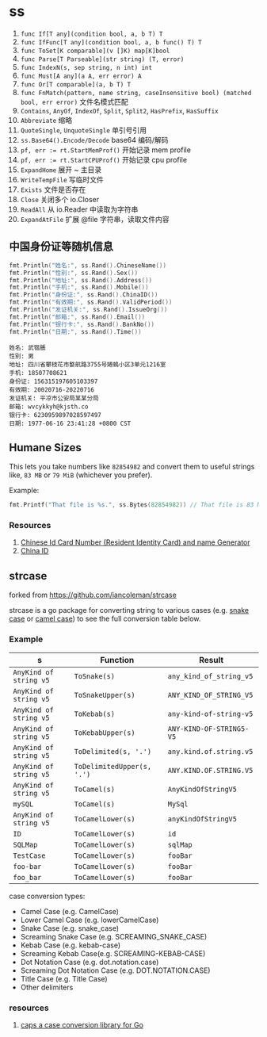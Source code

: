 # ss

1. `func If[T any](condition bool, a, b T) T`
2. `func IfFunc[T any](condition bool, a, b func() T) T `
3. `func ToSet[K comparable](v []K) map[K]bool`
4. `func Parse[T Parseable](str string) (T, error)`
5. `func IndexN(s, sep string, n int) int`
6. `func Must[A any](a A, err error) A`
7. `func Or[T comparable](a, b T) T`
8. `func FnMatch(pattern, name string, caseInsensitive bool) (matched bool, err error)` 文件名模式匹配
9. `Contains`, `AnyOf`, `IndexOf`, `Split`, `Split2`, `HasPrefix`, `HasSuffix`
10. `Abbreviate` 缩略
11. `QuoteSingle`, `UnquoteSingle` 单引号引用
12. `ss.Base64().Encode/Decode` base64 编码/解码
1. `pf, err := rt.StartMemProf()` 开始记录 mem profile
2. `pf, err := rt.StartCPUProf()` 开始记录 cpu profile
3. `ExpandHome` 展开 ~ 主目录
4. `WriteTempFile` 写临时文件
5. `Exists` 文件是否存在
6. `Close` 关闭多个 io.Closer 
7. `ReadAll` 从 io.Reader 中读取为字符串
8. `ExpandAtFile` 扩展 @file 字符串，读取文件内容

## 中国身份证等随机信息

```go
fmt.Println("姓名:", ss.Rand().ChineseName())
fmt.Println("性别:", ss.Rand().Sex())
fmt.Println("地址:", ss.Rand().Address())
fmt.Println("手机:", ss.Rand().Mobile())
fmt.Println("身份证:", ss.Rand().ChinaID())
fmt.Println("有效期:", ss.Rand().ValidPeriod())
fmt.Println("发证机关:", ss.Rand().IssueOrg())
fmt.Println("邮箱:", ss.Rand().Email())
fmt.Println("银行卡:", ss.Rand().BankNo())
fmt.Println("日期:", ss.Rand().Time())
```

```
姓名: 武锴脹
性别: 男
地址: 四川省攀枝花市嫯航路3755号婘螐小区3单元1216室
手机: 18507708621
身份证: 156315197605103397
有效期: 20020716-20220716
发证机关: 平凉市公安局某某分局
邮箱: wvcykkyh@kjsth.co
银行卡: 6230959897028597497
日期: 1977-06-16 23:41:28 +0800 CST
```

## Humane Sizes

This lets you take numbers like `82854982` and convert them to useful
strings like, `83 MB` or `79 MiB` (whichever you prefer).

Example:

```go
fmt.Printf("That file is %s.", ss.Bytes(82854982)) // That file is 83 MB.
```


### Resources

1. [Chinese Id Card Number (Resident Identity Card) and name Generator](https://www.myfakeinfo.com/nationalidno/get-china-citizenidandname.php)
2. [China ID](https://github.com/mritd/chinaid)


## strcase

forked from https://github.com/iancoleman/strcase

strcase is a go package for converting string to various cases (e.g. [snake case](https://en.wikipedia.org/wiki/Snake_case) or [camel case](https://en.wikipedia.org/wiki/CamelCase)) to see the full conversion table below.

### Example


| s                      | Function                   | Result                   |
|------------------------|----------------------------|--------------------------|
| `AnyKind of string v5` | `ToSnake(s)`               | `any_kind_of_string_v5`  |
| `AnyKind of string v5` | `ToSnakeUpper(s)`          | `ANY_KIND_OF_STRING_V5`  |
| `AnyKind of string v5` | `ToKebab(s)`               | `any-kind-of-string-v5`  |
| `AnyKind of string v5` | `ToKebabUpper(s)`          | `ANY-KIND-OF-STRING5-V5` |
| `AnyKind of string v5` | `ToDelimited(s, '.')`      | `any.kind.of.string.v5`  |
| `AnyKind of string v5` | `ToDelimitedUpper(s, '.')` | `ANY.KIND.OF.STRING.V5`  |
| `AnyKind of string v5` | `ToCamel(s)`               | `AnyKindOfStringV5`      |
| `mySQL`                | `ToCamel(s)`               | `MySql`                  |
| `AnyKind of string v5` | `ToCamelLower(s)`          | `anyKindOfStringV5`      |
| `ID`                   | `ToCamelLower(s)`          | `id`                     |
| `SQLMap`               | `ToCamelLower(s)`          | `sqlMap`                 |
| `TestCase`             | `ToCamelLower(s)`          | `fooBar`                 |
| `foo-bar`              | `ToCamelLower(s)`          | `fooBar`                 |
| `foo_bar`              | `ToCamelLower(s)`          | `fooBar`                 |


case conversion types:

- Camel Case (e.g. CamelCase)
- Lower Camel Case (e.g. lowerCamelCase)
- Snake Case (e.g. snake_case)
- Screaming Snake Case (e.g. SCREAMING_SNAKE_CASE)
- Kebab Case (e.g. kebab-case)
- Screaming Kebab Case(e.g. SCREAMING-KEBAB-CASE)
- Dot Notation Case (e.g. dot.notation.case)
- Screaming Dot Notation Case (e.g. DOT.NOTATION.CASE)
- Title Case (e.g. Title Case)
- Other delimiters

### resources

1. [caps a case conversion library for Go](https://github.com/chanced/caps)
